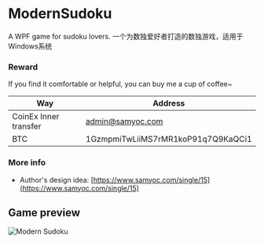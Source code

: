# ModernSudoku
A WPF game for sudoku lovers.
一个为数独爱好者打造的数独游戏，适用于Windows系统

### Reward
If you find it comfortable or helpful, you can buy me a cup of coffee~

Way     | Address
--- | -----
CoinEx Inner transfer | admin@samyoc.com
BTC    | 1GzmpmiTwLiiMS7rMR1koP91q7Q9KaQCi1

### More info
- Author's design idea: [https://www.samyoc.com/single/15](https://www.samyoc.com/single/15)

## Game preview
![Modern Sudoku](https://www.samyoc.com/uploads/users/1/images/1537863686602.jpg)
